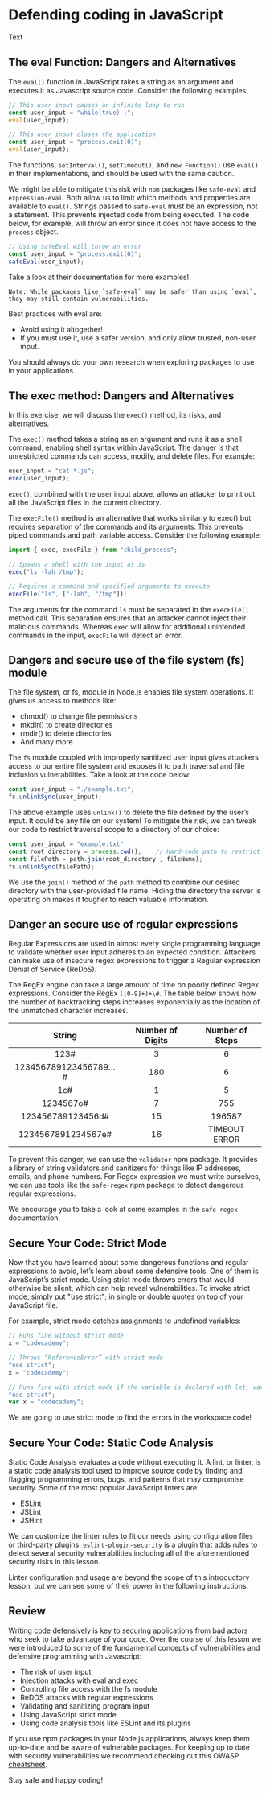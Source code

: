 # Defending coding in JavaScript

Text

## The eval Function: Dangers and Alternatives

The `eval()` function in JavaScript takes a string as an argument and executes it as Javascript source code. Consider the following examples:

```js
// This user input causes an infinite loop to run
const user_input = "while(true) ;";
eval(user_input);
```

```js
// This user input closes the application
const user_input = "process.exit(0)";
eval(user_input);
```

The functions, `setInterval()`, `setTimeout()`, and `new Function()` use `eval()` in their implementations, and should be used with the same caution.

We might be able to mitigate this risk with `npm` packages like `safe-eval` and `expression-eval`. Both allow us to limit which methods and properties are available to `eval()`. Strings passed to `safe-eval` must be an expression, not a statement. This prevents injected code from being executed. The code below, for example, will throw an error since it does not have access to the `process` object.

```js
// Using safeEval will throw an error
const user_input = "process.exit(0)";
safeEval(user_input);
```

Take a look at their documentation for more examples!

    Note: While packages like `safe-eval` may be safer than using `eval`, they may still contain vulnerabilities.

Best practices with eval are:

- Avoid using it altogether!
- If you must use it, use a safer version, and only allow trusted, non-user input.

You should always do your own research when exploring packages to use in your applications.


## The exec method: Dangers and Alternatives

In this exercise, we will discuss the `exec()` method, its risks, and alternatives.

The `exec()` method takes a string as an argument and runs it as a shell command, enabling shell syntax within JavaScript. The danger is that unrestricted commands can access, modify, and delete files. For example:

```js
user_input = "cat *.js";
exec(user_input);
```

`exec()`, combined with the user input above, allows an attacker to print out all the JavaScript files in the current directory.

The `execFile()` method is an alternative that works similarly to exec() but requires separation of the commands and its arguments. This prevents piped commands and path variable access. Consider the following example:

```js
import { exec, execFile } from "child_process";

// Spawns a shell with the input as is
exec("ls -lah /tmp");

// Requires a command and specified arguments to execute
execFile("ls", ["-lah", "/tmp"]);
```

The arguments for the command `ls` must be separated in the `execFile()` method call. This separation ensures that an attacker cannot inject their malicious commands. Whereas `exec` will allow for additional unintended commands in the input, `execFile` will detect an error.

## Dangers and secure use of the file system (fs) module

The file system, or fs, module in Node.js enables file system operations. It gives us access to methods like:

- chmod() to change file permissions
- mkdir() to create directories
- rmdir() to delete directories
- And many more

The `fs` module coupled with improperly sanitized user input gives attackers access to our entire file system and exposes it to path traversal and file inclusion vulnerabilities. Take a look at the code below:

```js
const user_input = "./example.txt";
fs.unlinkSync(user_input);
```

The above example uses `unlink()` to delete the file defined by the user’s input. It could be any file on our system! To mitigate the risk, we can tweak our code to restrict traversal scope to a directory of our choice:

```js
const user_input = "example.txt"
const root_directory = process.cwd();    // Hard-code path to restrict scope
const filePath = path.join(root_directory , fileName);
fs.unlinkSync(filePath);
```

We use the `join()` method of the `path` method to combine our desired directory with the user-provided file name. Hiding the directory the server is operating on makes it tougher to reach valuable information.


## Danger an secure use of regular expressions

Regular Expressions are used in almost every single programming language to validate whether user input adheres to an expected condition. Attackers can make use of insecure regex expressions to trigger a Regular expression Denial of Service (ReDoS).

The RegEx engine can take a large amount of time on poorly defined Regex expressions. Consider the RegEx `([0-9]+)+\#`. The table below shows how the number of backtracking steps increases exponentially as the location of the unmatched character increases.

|        String        | Number of Digits | Number of Steps |
|:--------------------:|:----------------:|:---------------:|
| 123#                 | 3                | 6               |
| 123456789123456789…# | 180              | 6               |
| 1c#                  | 1                | 5               |
| 1234567o#            | 7                | 755             |
| 123456789123456d#    | 15               | 196587          |
| 1234567891234567e#   | 16               | TIMEOUT ERROR   |

To prevent this danger, we can use the `validator` npm package. It provides a library of string validators and sanitizers for things like IP addresses, emails, and phone numbers. For Regex expression we must write ourselves, we can use tools like the `safe-regex` npm package to detect dangerous regular expressions.

We encourage you to take a look at some examples in the `safe-regex` documentation.

## Secure Your Code: Strict Mode

Now that you have learned about some dangerous functions and regular expressions to avoid, let’s learn about some defensive tools. One of them is JavaScript’s strict mode. Using strict mode throws errors that would otherwise be silent, which can help reveal vulnerabilities. To invoke strict mode, simply put "use strict"; in single or double quotes on top of your JavaScript file.

For example, strict mode catches assignments to undefined variables:

```js
// Runs fine without strict mode
x = "codecademy";
```

```js
// Throws “ReferenceError” with strict mode
"use strict";
x = "codecademy";
```

```js
// Runs fine with strict mode if the variable is declared with let, var, or const
"use strict";
var x = "codecademy";
```

We are going to use strict mode to find the errors in the workspace code!

## Secure Your Code: Static Code Analysis

Static Code Analysis evaluates a code without executing it. A lint, or linter, is a static code analysis tool used to improve source code by finding and flagging programming errors, bugs, and patterns that may compromise security. Some of the most popular JavaScript linters are:

- ESLint
- JSLint
- JSHint

We can customize the linter rules to fit our needs using configuration files or third-party plugins. `eslint-plugin-security` is a plugin that adds rules to detect several security vulnerabilities including all of the aforementioned security risks in this lesson.

Linter configuration and usage are beyond the scope of this introductory lesson, but we can see some of their power in the following instructions.

## Review

Writing code defensively is key to securing applications from bad actors who seek to take advantage of your code. Over the course of this lesson we were introduced to some of the fundamental concepts of vulnerabilities and defensive programming with Javascript:

- The risk of user input
- Injection attacks with eval and exec
- Controlling file access with the fs module
- ReDOS attacks with regular expressions
- Validating and sanitizing program input
- Using JavaScript strict mode
- Using code analysis tools like ESLint and its plugins

If you use npm packages in your Node.js applications, always keep them up-to-date and be aware of vulnerable packages. For keeping up to date with security vulnerabilities we recommend checking out this OWASP [cheatsheet](https://cheatsheetseries.owasp.org/cheatsheets/Nodejs_Security_Cheat_Sheet.html).

Stay safe and happy coding!

